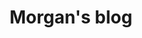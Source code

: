 ---
title: "Morgan's blog"

description: "Programming Topics Mainly"
# 1. To ensure Netlify triggers a build on our exampleSite instance, we need to change a file in the exampleSite directory.
# cascade:
# featured_image: '/acidball.webp'
#   featured_image: '/images/gohugo-default-sample-hero-image.jpg'
---
